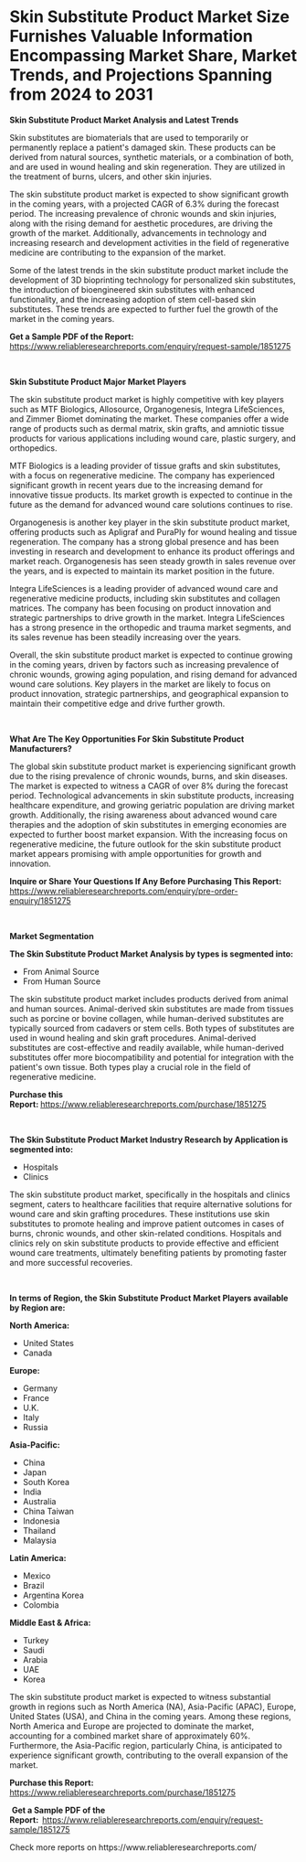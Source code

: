 <p><h1>Skin Substitute Product Market Size Furnishes Valuable Information Encompassing Market Share, Market Trends, and Projections Spanning from 2024 to 2031</h1></p><p><strong>Skin Substitute Product Market Analysis and Latest Trends</strong></p>
<p><p>Skin substitutes are biomaterials that are used to temporarily or permanently replace a patient's damaged skin. These products can be derived from natural sources, synthetic materials, or a combination of both, and are used in wound healing and skin regeneration. They are utilized in the treatment of burns, ulcers, and other skin injuries.</p><p>The skin substitute product market is expected to show significant growth in the coming years, with a projected CAGR of 6.3% during the forecast period. The increasing prevalence of chronic wounds and skin injuries, along with the rising demand for aesthetic procedures, are driving the growth of the market. Additionally, advancements in technology and increasing research and development activities in the field of regenerative medicine are contributing to the expansion of the market.</p><p>Some of the latest trends in the skin substitute product market include the development of 3D bioprinting technology for personalized skin substitutes, the introduction of bioengineered skin substitutes with enhanced functionality, and the increasing adoption of stem cell-based skin substitutes. These trends are expected to further fuel the growth of the market in the coming years.</p></p>
<p><strong>Get a Sample PDF of the Report:&nbsp;</strong> <a href="https://www.reliableresearchreports.com/enquiry/request-sample/1851275">https://www.reliableresearchreports.com/enquiry/request-sample/1851275</a></p>
<p>&nbsp;</p>
<p><strong>Skin Substitute Product Major Market Players</strong></p>
<p><p>The skin substitute product market is highly competitive with key players such as MTF Biologics, Allosource, Organogenesis, Integra LifeSciences, and Zimmer Biomet dominating the market. These companies offer a wide range of products such as dermal matrix, skin grafts, and amniotic tissue products for various applications including wound care, plastic surgery, and orthopedics.</p><p>MTF Biologics is a leading provider of tissue grafts and skin substitutes, with a focus on regenerative medicine. The company has experienced significant growth in recent years due to the increasing demand for innovative tissue products. Its market growth is expected to continue in the future as the demand for advanced wound care solutions continues to rise.</p><p>Organogenesis is another key player in the skin substitute product market, offering products such as Apligraf and PuraPly for wound healing and tissue regeneration. The company has a strong global presence and has been investing in research and development to enhance its product offerings and market reach. Organogenesis has seen steady growth in sales revenue over the years, and is expected to maintain its market position in the future.</p><p>Integra LifeSciences is a leading provider of advanced wound care and regenerative medicine products, including skin substitutes and collagen matrices. The company has been focusing on product innovation and strategic partnerships to drive growth in the market. Integra LifeSciences has a strong presence in the orthopedic and trauma market segments, and its sales revenue has been steadily increasing over the years.</p><p>Overall, the skin substitute product market is expected to continue growing in the coming years, driven by factors such as increasing prevalence of chronic wounds, growing aging population, and rising demand for advanced wound care solutions. Key players in the market are likely to focus on product innovation, strategic partnerships, and geographical expansion to maintain their competitive edge and drive further growth.</p></p>
<p>&nbsp;</p>
<p><strong>What Are The Key Opportunities For Skin Substitute Product Manufacturers?</strong></p>
<p><p>The global skin substitute product market is experiencing significant growth due to the rising prevalence of chronic wounds, burns, and skin diseases. The market is expected to witness a CAGR of over 8% during the forecast period. Technological advancements in skin substitute products, increasing healthcare expenditure, and growing geriatric population are driving market growth. Additionally, the rising awareness about advanced wound care therapies and the adoption of skin substitutes in emerging economies are expected to further boost market expansion. With the increasing focus on regenerative medicine, the future outlook for the skin substitute product market appears promising with ample opportunities for growth and innovation.</p></p>
<p><strong>Inquire or Share Your Questions If Any Before Purchasing This Report:</strong> <a href="https://www.reliableresearchreports.com/enquiry/pre-order-enquiry/1851275">https://www.reliableresearchreports.com/enquiry/pre-order-enquiry/1851275</a></p>
<p>&nbsp;</p>
<p><strong>Market Segmentation</strong></p>
<p><strong>The Skin Substitute Product Market Analysis by types is segmented into:</strong></p>
<p><ul><li>From Animal Source</li><li>From Human Source</li></ul></p>
<p><p>The skin substitute product market includes products derived from animal and human sources. Animal-derived skin substitutes are made from tissues such as porcine or bovine collagen, while human-derived substitutes are typically sourced from cadavers or stem cells. Both types of substitutes are used in wound healing and skin graft procedures. Animal-derived substitutes are cost-effective and readily available, while human-derived substitutes offer more biocompatibility and potential for integration with the patient's own tissue. Both types play a crucial role in the field of regenerative medicine.</p></p>
<p><strong>Purchase this Report:&nbsp;</strong><a href="https://www.reliableresearchreports.com/purchase/1851275">https://www.reliableresearchreports.com/purchase/1851275</a></p>
<p>&nbsp;</p>
<p><strong>The Skin Substitute Product Market Industry Research by Application is segmented into:</strong></p>
<p><ul><li>Hospitals</li><li>Clinics</li></ul></p>
<p><p>The skin substitute product market, specifically in the hospitals and clinics segment, caters to healthcare facilities that require alternative solutions for wound care and skin grafting procedures. These institutions use skin substitutes to promote healing and improve patient outcomes in cases of burns, chronic wounds, and other skin-related conditions. Hospitals and clinics rely on skin substitute products to provide effective and efficient wound care treatments, ultimately benefiting patients by promoting faster and more successful recoveries.</p></p>
<p>&nbsp;</p>
<p><strong>In terms of Region, the Skin Substitute Product Market Players available by Region are:</strong></p>
<p>
    <p> <strong> North America: </strong>
        <ul>
            <li>United States</li>
            <li>Canada</li>
        </ul>
        </p> 
    <p> <strong> Europe: </strong>
        <ul>
            <li>Germany</li>
            <li>France</li>
            <li>U.K.</li>
            <li>Italy</li>
            <li>Russia</li>
        </ul>
        </p> 
    <p> <strong> Asia-Pacific: </strong>
        <ul>
            <li>China</li>
            <li>Japan</li>
            <li>South Korea</li>
            <li>India</li>
            <li>Australia</li>
            <li>China Taiwan</li>
            <li>Indonesia</li>
            <li>Thailand</li>
            <li>Malaysia</li>
        </ul>
        </p> 
    <p> <strong> Latin America: </strong>
        <ul>
            <li>Mexico</li>
            <li>Brazil</li>
            <li>Argentina Korea</li>
            <li>Colombia</li>
        </ul>
        </p> 
    <p> <strong> Middle East & Africa: </strong>
        <ul>
            <li>Turkey</li>
            <li>Saudi</li>
            <li>Arabia</li>
            <li>UAE</li>
            <li>Korea</li>
        </ul>
    </p>
    </p>
<p><p>The skin substitute product market is expected to witness substantial growth in regions such as North America (NA), Asia-Pacific (APAC), Europe, United States (USA), and China in the coming years. Among these regions, North America and Europe are projected to dominate the market, accounting for a combined market share of approximately 60%. Furthermore, the Asia-Pacific region, particularly China, is anticipated to experience significant growth, contributing to the overall expansion of the market.</p></p>
<p><strong>Purchase this Report: </strong><a href="https://www.reliableresearchreports.com/purchase/1851275">https://www.reliableresearchreports.com/purchase/1851275</a></p>
<p>&nbsp;<strong>Get a Sample PDF of the Report:&nbsp;&nbsp;</strong><a href="https://www.reliableresearchreports.com/enquiry/request-sample/1851275">https://www.reliableresearchreports.com/enquiry/request-sample/1851275</a></p>
<p><strong></strong></p>
<p>Check more reports on https://www.reliableresearchreports.com/</p>
